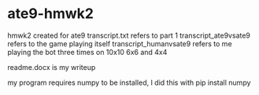 # ate9-hmwk2
hmwk2 created for ate9
transcript.txt refers to part 1
transcript_ate9vsate9 refers to the game playing itself
transcript_humanvsate9 refers to me playing the bot three times on 10x10 6x6 and 4x4

readme.docx is my writeup

my program requires numpy to be installed, I did this with pip install numpy

